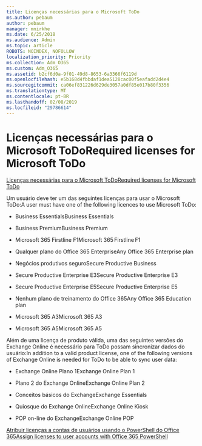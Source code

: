 ```yaml
---
title: Licenças necessárias para o Microsoft ToDo
ms.author: pebaum
author: pebaum
manager: mnirkhe
ms.date: 6/25/2018
ms.audience: Admin
ms.topic: article
ROBOTS: NOINDEX, NOFOLLOW
localization_priority: Priority
ms.collection: Adm_O365
ms.custom: Adm_O365
ms.assetid: b2cf6d0a-9f01-49d8-8653-6a3366f6119d
ms.openlocfilehash: e5b168d4fbbdaf1dea5128cac00f5eafadd2d4e4
ms.sourcegitcommit: ca06ef831226d629de3057a0df85e017b80f3356
ms.translationtype: MT
ms.contentlocale: pt-BR
ms.lasthandoff: 02/08/2019
ms.locfileid: "29786614"
---
```

# <a name="required-licenses-for-microsoft-todo"></a><span data-ttu-id="9a945-102">Licenças necessárias para o Microsoft ToDo</span><span class="sxs-lookup"><span data-stu-id="9a945-102">Required licenses for Microsoft ToDo</span></span>

[<span data-ttu-id="9a945-103">Licenças necessárias para o Microsoft ToDo</span><span class="sxs-lookup"><span data-stu-id="9a945-103">Required licenses for Microsoft ToDo</span></span>](https://support.office.com/article/381e9d1b-c500-49b5-973e-890fd86528d7.aspx)
  
<span data-ttu-id="9a945-104">Um usuário deve ter um das seguintes licenças para usar o Microsoft ToDo:</span><span class="sxs-lookup"><span data-stu-id="9a945-104">A user must have one of the following licences to use Microsoft ToDo:</span></span>
  
- <span data-ttu-id="9a945-105">Business Essentials</span><span class="sxs-lookup"><span data-stu-id="9a945-105">Business Essentials</span></span>
    
- <span data-ttu-id="9a945-106">Business Premium</span><span class="sxs-lookup"><span data-stu-id="9a945-106">Business Premium</span></span>
    
- <span data-ttu-id="9a945-107">Microsoft 365 Firstline F1</span><span class="sxs-lookup"><span data-stu-id="9a945-107">Microsoft 365 Firstline F1</span></span>
    
- <span data-ttu-id="9a945-108">Qualquer plano do Office 365 Enterprise</span><span class="sxs-lookup"><span data-stu-id="9a945-108">Any Office 365 Enterprise plan</span></span>
    
- <span data-ttu-id="9a945-109">Negócios produtivos seguro</span><span class="sxs-lookup"><span data-stu-id="9a945-109">Secure Productive Business</span></span>
    
- <span data-ttu-id="9a945-110">Secure Productive Enterprise E3</span><span class="sxs-lookup"><span data-stu-id="9a945-110">Secure Productive Enterprise E3</span></span>
    
- <span data-ttu-id="9a945-111">Secure Productive Enterprise E5</span><span class="sxs-lookup"><span data-stu-id="9a945-111">Secure Productive Enterprise E5</span></span>
    
- <span data-ttu-id="9a945-112">Nenhum plano de treinamento do Office 365</span><span class="sxs-lookup"><span data-stu-id="9a945-112">Any Office 365 Education plan</span></span>
    
- <span data-ttu-id="9a945-113">Microsoft 365 A3</span><span class="sxs-lookup"><span data-stu-id="9a945-113">Microsoft 365 A3</span></span>
    
- <span data-ttu-id="9a945-114">Microsoft 365 A5</span><span class="sxs-lookup"><span data-stu-id="9a945-114">Microsoft 365 A5</span></span>
    
<span data-ttu-id="9a945-115">Além de uma licença de produto válida, uma das seguintes versões do Exchange Online é necessário para ToDo possam sincronizar dados do usuário:</span><span class="sxs-lookup"><span data-stu-id="9a945-115">In addition to a valid product license, one of the following versions of Exchange Online is needed for ToDo to be able to sync user data:</span></span> 
  
- <span data-ttu-id="9a945-116">Exchange Online Plano 1</span><span class="sxs-lookup"><span data-stu-id="9a945-116">Exchange Online Plan 1</span></span>
    
- <span data-ttu-id="9a945-117">Plano 2 do Exchange Online</span><span class="sxs-lookup"><span data-stu-id="9a945-117">Exchange Online Plan 2</span></span>
    
- <span data-ttu-id="9a945-118">Conceitos básicos do Exchange</span><span class="sxs-lookup"><span data-stu-id="9a945-118">Exchange Essentials</span></span>
    
- <span data-ttu-id="9a945-119">Quiosque do Exchange Online</span><span class="sxs-lookup"><span data-stu-id="9a945-119">Exchange Online Kiosk</span></span>
    
- <span data-ttu-id="9a945-120">POP on-line do Exchange</span><span class="sxs-lookup"><span data-stu-id="9a945-120">Exchange Online POP</span></span>
    
[<span data-ttu-id="9a945-121">Atribuir licenças a contas de usuários usando o PowerShell do Office 365</span><span class="sxs-lookup"><span data-stu-id="9a945-121">Assign licenses to user accounts with Office 365 PowerShell</span></span>](https://docs.microsoft.com/office365/enterprise/powershell/assign-licenses-to-user-accounts-with-office-365-powershell )
  

